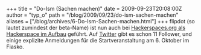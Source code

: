 +++
title = "Do-Ism (Sachen machen)"
date = 2009-09-23T20:08:00Z
author = "typ_o"
path = "/blog/2009/09/23/do-ism-sachen-machen"
aliases = ["/blog/archives/6-Do-Ism-Sachen-machen.html"]
+++
flipdot (so lautet zumindest der beta-Name) ist nun auch bei
[Hackerspaces.org als Hackerspace im
Aufbau](https://wiki.hackerspaces.org/List_of_Hacker_Spaces) geführt.
Auf [Twitter](https://twitter.com/flipdot_kassel) gibt es schon 11 Follower,
und einige explizite Anmeldungen für die Startveranstaltung am 6.
Oktober im Fiasko.

